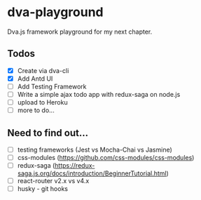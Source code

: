# dva-playground

Dva.js framework playground for my next chapter.

## Todos

- [x] Create via dva-cli
- [x] Add Antd UI
- [ ] Add Testing Framework
- [ ] Write a simple ajax todo app with redux-saga on node.js
- [ ] upload to Heroku
- [ ] more to do...

## Need to find out...

- [ ] testing frameworks (Jest vs Mocha-Chai vs Jasmine)
- [ ] css-modules (https://github.com/css-modules/css-modules)
- [ ] redux-saga (https://redux-saga.js.org/docs/introduction/BeginnerTutorial.html)
- [ ] react-router v2.x vs v4.x
- [ ] husky - git hooks